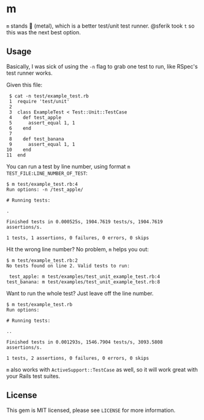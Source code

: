 # m

`m` stands :metal: (metal), which is a better test/unit test runner. @sferik took `t` so this was the next best option.

## Usage

Basically, I was sick of using the `-n` flag to grab one test to run, like RSpec's test runner works.

Given this file:

     $ cat -n test/example_test.rb
     1	require 'test/unit'
     2	
     3	class ExampleTest < Test::Unit::TestCase
     4	  def test_apple
     5	    assert_equal 1, 1
     6	  end
     7	
     8	  def test_banana
     9	    assert_equal 1, 1
    10	  end
    11	end

You can run a test by line number, using format `m TEST_FILE:LINE_NUMBER_OF_TEST`:

    $ m test/example_test.rb:4
    Run options: -n /test_apple/

    # Running tests:

    .

    Finished tests in 0.000525s, 1904.7619 tests/s, 1904.7619 assertions/s.

    1 tests, 1 assertions, 0 failures, 0 errors, 0 skips

Hit the wrong line number? No problem, `m` helps you out:

    $ m test/example_test.rb:2
    No tests found on line 2. Valid tests to run:

     test_apple: m test/examples/test_unit_example_test.rb:4
    test_banana: m test/examples/test_unit_example_test.rb:8

Want to run the whole test? Just leave off the line number.

    $ m test/example_test.rb
    Run options: 

    # Running tests:

    ..

    Finished tests in 0.001293s, 1546.7904 tests/s, 3093.5808 assertions/s.

    1 tests, 2 assertions, 0 failures, 0 errors, 0 skips

`m` also works with `ActiveSupport::TestCase` as well, so it will work great with your Rails test suites.

## License

This gem is MIT licensed, please see `LICENSE` for more information.
